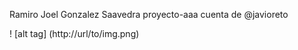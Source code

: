 Ramiro Joel Gonzalez Saavedra
proyecto-aaa
cuenta de @javioreto



 ! [alt tag] (http://url/to/img.png)

